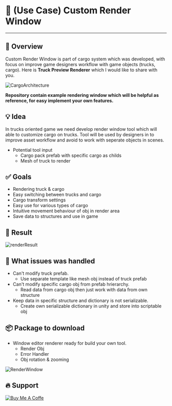 # :pencil: (Use Case) Custom Render Window
---------

:pushpin: Overview
---------
Custom Render Window is part of cargo system which was developed,
with focus on improve game designers workflow with game objects (trucks, cargo).
Here is **Truck Preview Renderer** which I would like to share with you.

![CargoArchitecture](https://user-images.githubusercontent.com/14979589/69476392-01ab6080-0de2-11ea-83c8-97a96a7c5eb1.PNG)

**Repository contain example rendering window which will be helpful as reference, for easy implement your own features.**

:bulb: Idea
---------
In trucks oriented game we need develop render window tool which will able to customize cargo on trucks.
Tool will be used by designers in to improve asset workflow and avoid to work with seperate objects in scenes.

* Potential tool input
    * Cargo pack prefab with specific cargo as childs
    * Mesh of truck to render

:white_check_mark: Goals
---------
* Rendering truck & cargo
* Easy switching between trucks and cargo
* Cargo transform settings
* Easy use for various types of cargo
* Intuitive movement behaviour of obj in render area
* Save data to structures and use in game

:rocket: Result
---------
![renderResult](https://user-images.githubusercontent.com/14979589/69479649-40eca800-0e08-11ea-8cce-7618ae851f45.jpg)

:poop: What issues was handled 
---------
* Can't modify truck prefab.
  * Use separate template like mesh obj instead of truck prefab  
* Can't modify specific cargo obj from prefab hrierarchy.
  * Read data from cargo obj then just work with data from own structure
* Keep data in specific structure and dictionary is not serializable.
  * Create own serializable dictionary in unity and store into scriptable obj

:package: Package to download
---------
* Window editor renderer ready for build your own tool.
   * Render Obj
   * Error Handler
   * Obj rotation & zooming
   
![RenderWindow](https://user-images.githubusercontent.com/14979589/69479562-4f868f80-0e07-11ea-82ab-56127a493b53.PNG)

:fire: Support
 ---------
 [![Buy Me A Coffe](https://www.buymeacoffee.com/assets/img/custom_images/white_img.png)](https://www.buymeacoffee.com/AdrianOrcik)


